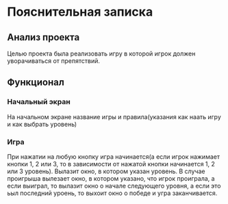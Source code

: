 # Пояснительная записка
## Анализ проекта 
Целью проекта была реализовать игру в которой игрок должен уворачиваться от препятствий.
## Функционал 
### Начальный экран 
На начальном экране название игры и правила(указания как наать игру и как выбрать уровень)
### Игра
При нажатии на любую кнопку игра начинается(а если игрок нажимает кнопки 1, 2 или 3, то в зависимости от нажатой кнопки начинается 1, 2 или 3 уровень).
Вылазит окно, в котором указан уровень.
В случае проигрыша вылезает окно, в котором указано, что игрок проиграла, а если выиграл, то вылазит окно о начале следующего уровня, а если это ьыл последний уроень, то выхоит окно о победе и угра заканчивается.
